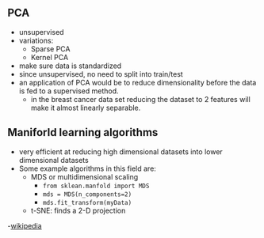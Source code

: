 ## PCA
- unsupervised
- variations:
    - Sparse PCA
    - Kernel PCA
- make sure data is standardized
- since unsupervised, no need to split into train/test
- an application of PCA would be to reduce dimensionality before the data is fed to a supervised method.
    - in the breast cancer data set reducing the dataset to 2 features will make it almost linearly separable.



## Maniforld learning algorithms
- very efficient at reducing high dimensional datasets into lower dimensional datasets
- Some example algorithms in this field are:
    - MDS or multidimensional scaling
        - `from sklean.manfold import MDS`
        - `mds = MDS(n_components=2)`
        - `mds.fit_transform(myData)`
    - t-SNE: finds a 2-D projection 


-[wikipedia](https://en.wikipedia.org/wiki/Nonlinear_dimensionality_reduction)